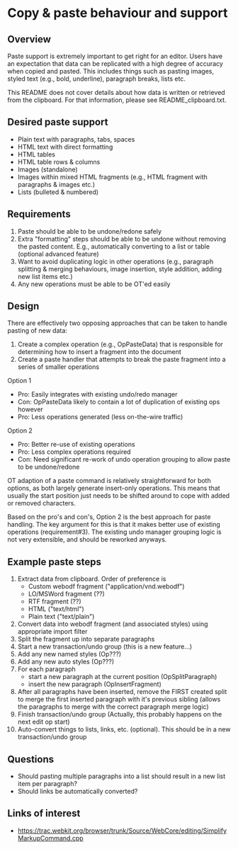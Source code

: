 Copy & paste behaviour and support
==================================

Overview
--------
Paste support is extremely important to get right for an editor. Users have an expectation that data can be replicated
with a high degree of accuracy when copied and pasted. This includes things such as pasting images, styled text (e.g.,
bold, underline), paragraph breaks, lists etc.

This README does not cover details about how data is written or retrieved from the clipboard. For that information, please
see README_clipboard.txt.

Desired paste support
---------------------
* Plain text with paragraphs, tabs, spaces
* HTML text with direct formatting
* HTML tables
* HTML table rows & columns
* Images (standalone)
* Images within mixed HTML fragments (e.g., HTML fragment with paragraphs & images etc.)
* Lists (bulleted & numbered)

Requirements
------------
1. Paste should be able to be undone/redone safely
2. Extra "formatting" steps should be able to be undone without removing the pasted content. E.g., automatically converting
   to a list or table (optional advanced feature)
3. Want to avoid duplicating logic in other operations (e.g., paragraph splitting & merging behaviours, image insertion,
   style addition, adding new list items etc.)
4. Any new operations must be able to be OT'ed easily

Design
------
There are effectively two opposing approaches that can be taken to handle pasting of new data:
1. Create a complex operation (e.g., OpPasteData) that is responsible for determining how to insert a fragment into the
   document
2. Create a paste handler that attempts to break the paste fragment into a series of smaller operations

Option 1
- Pro: Easily integrates with existing undo/redo manager
- Con: OpPasteData likely to contain a lot of duplication of existing ops however
- Pro: Less operations generated (less on-the-wire traffic)

Option 2
- Pro: Better re-use of existing operations
- Pro: Less complex operations required
- Con: Need significant re-work of undo operation grouping to allow paste to be undone/redone

OT adaption of a paste command is relatively straightforward for both options, as both largely generate insert-only
operations. This means that usually the start position just needs to be shifted around to cope with added or removed
characters.

Based on the pro's and con's, Option 2 is the best approach for paste handling. The key argument for this is that it makes
better use of existing operations (requirement#3). The existing undo manager grouping logic is not very extensible, and
should be reworked anyways.

Example paste steps
-------------------
1. Extract data from clipboard. Order of preference is
    - Custom webodf fragment ("application/vnd.webodf")
    - LO/MSWord fragment (??)
    - RTF fragment (??)
    - HTML ("text/html")
    - Plain text ("text/plain")
2. Convert data into webodf fragment (and associated styles) using appropriate import filter
3. Split the fragment up into separate paragraphs
4. Start a new transaction/undo group (this is a new feature...)
5. Add any new named styles (Op???)
6. Add any new auto styles (Op???)
7. For each paragraph
    - start a new paragraph at the current position (OpSplitParagraph)
    - insert the new paragraph (OpInsertFragment)
8. After all paragraphs have been inserted, remove the FIRST created split to merge the first inserted paragraph with
    it's previous sibling (allows the paragraphs to merge with the correct paragraph merge logic)
9. Finish transaction/undo group (Actually, this probably happens on the next edit op start)
10. Auto-convert things to lists, links, etc. (optional). This should be in a new transaction/undo group

Questions
---------
* Should pasting multiple paragraphs into a list should result in a new list item per paragraph?
* Should links be automatically converted?

Links of interest
-----------------
* https://trac.webkit.org/browser/trunk/Source/WebCore/editing/SimplifyMarkupCommand.cpp